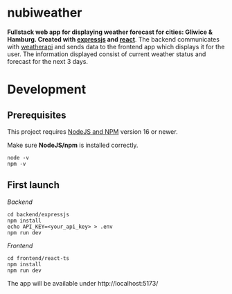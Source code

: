# nubiweather

**Fullstack web app for displaying weather forecast for cities: Gliwice & Hamburg. Created with [expressjs](https://expressjs.com/) and [react](https://react.dev/)**.
The backend communicates with [weatherapi](https://www.weatherapi.com/) and sends data to the frontend app which displays it for the user. The information displayed consist of current weather status and forecast for the next 3 days.

# Development

## Prerequisites

This project requires [NodeJS and NPM](https://nodejs.org/en) version 16 or newer.  

Make sure **NodeJS/npm** is installed correctly.  

```
node -v
npm -v
```

## First launch

*Backend*
```
cd backend/expressjs
npm install
echo API_KEY=<your_api_key> > .env
npm run dev
```

*Frontend*
```
cd frontend/react-ts
npm install
npm run dev
```

The app will be available under http://localhost:5173/  
